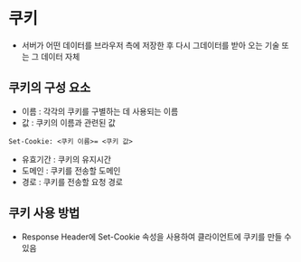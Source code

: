 # 쿠키
  - 서버가 어떤 데이터를 브라우저 측에 저장한 후 다시 그데이터를 받아 오는 기술 또는 그 데이터 자체

## 쿠키의 구성 요소
  - 이름 : 각각의 쿠키를 구별하는 데 사용되는 이름
  - 값 : 쿠키의 이름과 관련된 값
  ```
  Set-Cookie: <쿠키 이름>= <쿠키 값>
  ```
  - 유효기간 : 쿠키의 유지시간
  - 도메인 : 쿠키를 전송할 도메인
  - 경로 : 쿠키를 전송할 요청 경로

## 쿠키 사용 방법
  - Response Header에 Set-Cookie 속성을 사용하여 클라이언트에 쿠키를 만들 수 있음
